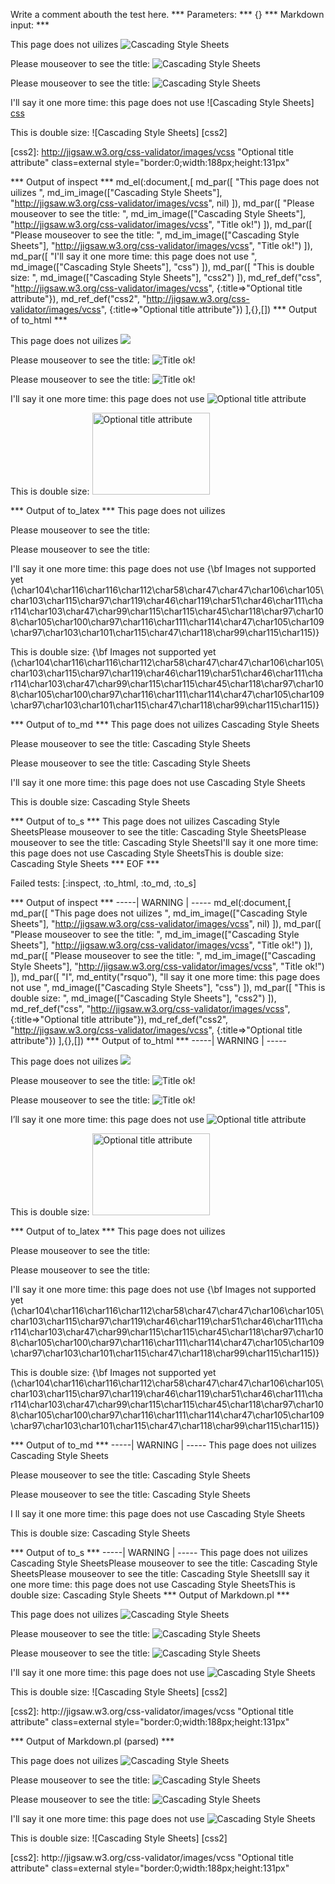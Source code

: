 Write a comment abouth the test here.
*** Parameters: ***
{}
*** Markdown input: ***

This page does not uilizes ![Cascading Style Sheets](http://jigsaw.w3.org/css-validator/images/vcss)


Please mouseover to see the title: ![Cascading Style Sheets](http://jigsaw.w3.org/css-validator/images/vcss "Title ok!")

Please mouseover to see the title: ![Cascading Style Sheets](http://jigsaw.w3.org/css-validator/images/vcss 'Title ok!')


I'll say it one more time: this page does not use ![Cascading Style Sheets] [css]

This is double size: ![Cascading Style Sheets] [css2]



[css]: http://jigsaw.w3.org/css-validator/images/vcss "Optional title attribute"

[css2]: http://jigsaw.w3.org/css-validator/images/vcss "Optional title attribute" class=external
   style="border:0;width:188px;height:131px"



*** Output of inspect ***
md_el(:document,[
	md_par([
		"This page does not uilizes ",
		md_im_image(["Cascading Style Sheets"], "http://jigsaw.w3.org/css-validator/images/vcss", nil)
	]),
	md_par([
		"Please mouseover to see the title: ",
		md_im_image(["Cascading Style Sheets"], "http://jigsaw.w3.org/css-validator/images/vcss", "Title ok!")
	]),
	md_par([
		"Please mouseover to see the title: ",
		md_im_image(["Cascading Style Sheets"], "http://jigsaw.w3.org/css-validator/images/vcss", "Title ok!")
	]),
	md_par([
		"I'll say it one more time: this page does not use ",
		md_image(["Cascading Style Sheets"], "css")
	]),
	md_par([
		"This is double size: ",
		md_image(["Cascading Style Sheets"], "css2")
	]),
	md_ref_def("css", "http://jigsaw.w3.org/css-validator/images/vcss", {:title=>"Optional title attribute"}),
	md_ref_def("css2", "http://jigsaw.w3.org/css-validator/images/vcss", {:title=>"Optional title attribute"})
],{},[])
*** Output of to_html ***

<p>This page does not uilizes <img src='http://jigsaw.w3.org/css-validator/images/vcss' /></p>

<p>Please mouseover to see the title: <img title='Title ok!' src='http://jigsaw.w3.org/css-validator/images/vcss' /></p>

<p>Please mouseover to see the title: <img title='Title ok!' src='http://jigsaw.w3.org/css-validator/images/vcss' /></p>

<p>I&apos;ll say it one more time: this page does not use <img title='Optional title attribute' src='http://jigsaw.w3.org/css-validator/images/vcss' /></p>

<p>This is double size: <img class='external' title='Optional title attribute' src='http://jigsaw.w3.org/css-validator/images/vcss' style='border:0;width:188px;height:131px' /></p>

*** Output of to_latex ***
This page does not uilizes 

Please mouseover to see the title: 

Please mouseover to see the title: 

I'll say it one more time: this page does not use {\bf Images not supported yet (\char104\char116\char116\char112\char58\char47\char47\char106\char105\char103\char115\char97\char119\char46\char119\char51\char46\char111\char114\char103\char47\char99\char115\char115\char45\char118\char97\char108\char105\char100\char97\char116\char111\char114\char47\char105\char109\char97\char103\char101\char115\char47\char118\char99\char115\char115)}

This is double size: {\bf Images not supported yet (\char104\char116\char116\char112\char58\char47\char47\char106\char105\char103\char115\char97\char119\char46\char119\char51\char46\char111\char114\char103\char47\char99\char115\char115\char45\char118\char97\char108\char105\char100\char97\char116\char111\char114\char47\char105\char109\char97\char103\char101\char115\char47\char118\char99\char115\char115)}


*** Output of to_md ***
This page does not uilizes
Cascading Style Sheets

Please mouseover to see the title:
Cascading Style Sheets

Please mouseover to see the title:
Cascading Style Sheets

I'll say it one more time: this page
does not use Cascading Style Sheets

This is double size:
Cascading Style Sheets


*** Output of to_s ***
This page does not uilizes Cascading Style SheetsPlease mouseover to see the title: Cascading Style SheetsPlease mouseover to see the title: Cascading Style SheetsI'll say it one more time: this page does not use Cascading Style SheetsThis is double size: Cascading Style Sheets
*** EOF ***




Failed tests:   [:inspect, :to_html, :to_md, :to_s] 

*** Output of inspect ***
-----| WARNING | -----
md_el(:document,[
	md_par([
		"This page does not uilizes ",
		md_im_image(["Cascading Style Sheets"], "http://jigsaw.w3.org/css-validator/images/vcss", nil)
	]),
	md_par([
		"Please mouseover to see the title: ",
		md_im_image(["Cascading Style Sheets"], "http://jigsaw.w3.org/css-validator/images/vcss", "Title ok!")
	]),
	md_par([
		"Please mouseover to see the title: ",
		md_im_image(["Cascading Style Sheets"], "http://jigsaw.w3.org/css-validator/images/vcss", "Title ok!")
	]),
	md_par([
		"I",
		md_entity("rsquo"),
		"ll say it one more time: this page does not use ",
		md_image(["Cascading Style Sheets"], "css")
	]),
	md_par([
		"This is double size: ",
		md_image(["Cascading Style Sheets"], "css2")
	]),
	md_ref_def("css", "http://jigsaw.w3.org/css-validator/images/vcss", {:title=>"Optional title attribute"}),
	md_ref_def("css2", "http://jigsaw.w3.org/css-validator/images/vcss", {:title=>"Optional title attribute"})
],{},[])
*** Output of to_html ***
-----| WARNING | -----

<p>This page does not uilizes <img src='http://jigsaw.w3.org/css-validator/images/vcss' /></p>

<p>Please mouseover to see the title: <img title='Title ok!' src='http://jigsaw.w3.org/css-validator/images/vcss' /></p>

<p>Please mouseover to see the title: <img title='Title ok!' src='http://jigsaw.w3.org/css-validator/images/vcss' /></p>

<p>I&rsquo;ll say it one more time: this page does not use <img title='Optional title attribute' src='http://jigsaw.w3.org/css-validator/images/vcss' /></p>

<p>This is double size: <img class='external' title='Optional title attribute' src='http://jigsaw.w3.org/css-validator/images/vcss' style='border:0;width:188px;height:131px' /></p>

*** Output of to_latex ***
This page does not uilizes 

Please mouseover to see the title: 

Please mouseover to see the title: 

I'll say it one more time: this page does not use {\bf Images not supported yet (\char104\char116\char116\char112\char58\char47\char47\char106\char105\char103\char115\char97\char119\char46\char119\char51\char46\char111\char114\char103\char47\char99\char115\char115\char45\char118\char97\char108\char105\char100\char97\char116\char111\char114\char47\char105\char109\char97\char103\char101\char115\char47\char118\char99\char115\char115)}

This is double size: {\bf Images not supported yet (\char104\char116\char116\char112\char58\char47\char47\char106\char105\char103\char115\char97\char119\char46\char119\char51\char46\char111\char114\char103\char47\char99\char115\char115\char45\char118\char97\char108\char105\char100\char97\char116\char111\char114\char47\char105\char109\char97\char103\char101\char115\char47\char118\char99\char115\char115)}


*** Output of to_md ***
-----| WARNING | -----
This page does not uilizes
Cascading Style Sheets

Please mouseover to see the title:
Cascading Style Sheets

Please mouseover to see the title:
Cascading Style Sheets

I ll say it one more time: this page
does not use Cascading Style Sheets

This is double size:
Cascading Style Sheets


*** Output of to_s ***
-----| WARNING | -----
This page does not uilizes Cascading Style SheetsPlease mouseover to see the title: Cascading Style SheetsPlease mouseover to see the title: Cascading Style SheetsIll say it one more time: this page does not use Cascading Style SheetsThis is double size: Cascading Style Sheets
*** Output of Markdown.pl ***
<p>This page does not uilizes <img src="http://jigsaw.w3.org/css-validator/images/vcss" alt="Cascading Style Sheets" title="" /></p>

<p>Please mouseover to see the title: <img src="http://jigsaw.w3.org/css-validator/images/vcss" alt="Cascading Style Sheets" title="Title ok!" /></p>

<p>Please mouseover to see the title: <img src="http://jigsaw.w3.org/css-validator/images/vcss" alt="Cascading Style Sheets" title="Title ok!" /></p>

<p>I'll say it one more time: this page does not use <img src="http://jigsaw.w3.org/css-validator/images/vcss" alt="Cascading Style Sheets" title="Optional title attribute" /></p>

<p>This is double size: ![Cascading Style Sheets] [css2]</p>

<p>[css2]: http://jigsaw.w3.org/css-validator/images/vcss "Optional title attribute" class=external
   style="border:0;width:188px;height:131px"</p>

*** Output of Markdown.pl (parsed) ***
<p>This page does not uilizes <img title='' src='http://jigsaw.w3.org/css-validator/images/vcss' alt='Cascading Style Sheets'/
   ></p
   ><p>Please mouseover to see the title: <img title='Title ok!' src='http://jigsaw.w3.org/css-validator/images/vcss' alt='Cascading Style Sheets'/
   ></p
   ><p>Please mouseover to see the title: <img title='Title ok!' src='http://jigsaw.w3.org/css-validator/images/vcss' alt='Cascading Style Sheets'/
   ></p
   ><p>I'll say it one more time: this page does not use <img title='Optional title attribute' src='http://jigsaw.w3.org/css-validator/images/vcss' alt='Cascading Style Sheets'/
   ></p
   ><p>This is double size: ![Cascading Style Sheets] [css2]</p
   ><p>[css2]: http://jigsaw.w3.org/css-validator/images/vcss "Optional title attribute" class=external
   style="border:0;width:188px;height:131px"</p
 >